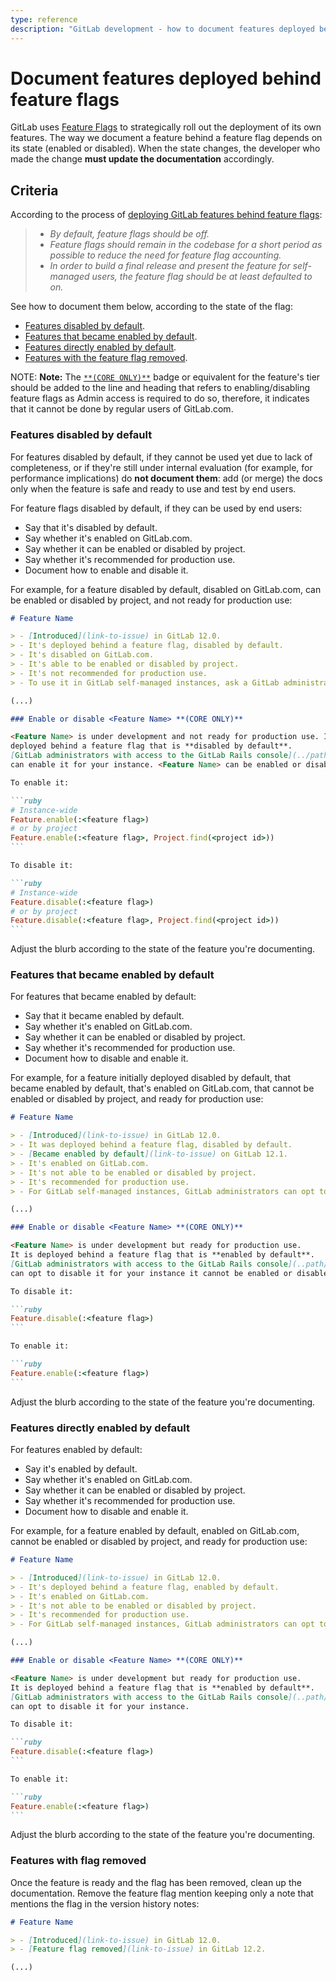 ```yaml
---
type: reference
description: "GitLab development - how to document features deployed behind feature flags"
---
```


# Document features deployed behind feature flags

GitLab uses [Feature Flags](../feature_flags/index.md) to strategically roll
out the deployment of its own features. The way we document a feature behind a
feature flag depends on its state (enabled or disabled). When the state
changes, the developer who made the change **must update the documentation**
accordingly.

## Criteria

According to the process of [deploying GitLab features behind feature flags](../feature_flags/process.md):

> - _By default, feature flags should be off._
> - _Feature flags should remain in the codebase for a short period as possible to reduce the need for feature flag accounting._
> - _In order to build a final release and present the feature for self-managed users, the feature flag should be at least defaulted to on._

See how to document them below, according to the state of the flag:

- [Features disabled by default](#features-disabled-by-default).
- [Features that became enabled by default](#features-that-became-enabled-by-default).
- [Features directly enabled by default](#features-directly-enabled-by-default).
- [Features with the feature flag removed](#features-with-flag-removed).

NOTE: **Note:**
The [`**(CORE ONLY)**`](styleguide.md#product-badges) badge or equivalent for
the feature's tier should be added to the line and heading that refers to
enabling/disabling feature flags as Admin access is required to do so,
therefore, it indicates that it cannot be done by regular users of GitLab.com.

### Features disabled by default

For features disabled by default, if they cannot be used yet due to lack of
completeness, or if they're still under internal evaluation (for example, for
performance implications) do **not document them**: add (or merge) the docs
only when the feature is safe and ready to use and test by end users.

For feature flags disabled by default, if they can be used by end users:

- Say that it's disabled by default.
- Say whether it's enabled on GitLab.com.
- Say whether it can be enabled or disabled by project.
- Say whether it's recommended for production use.
- Document how to enable and disable it.

For example, for a feature disabled by default, disabled on GitLab.com, can be enabled or disabled by project, and
not ready for production use:

````markdown
# Feature Name

> - [Introduced](link-to-issue) in GitLab 12.0.
> - It's deployed behind a feature flag, disabled by default.
> - It's disabled on GitLab.com.
> - It's able to be enabled or disabled by project.
> - It's not recommended for production use.
> - To use it in GitLab self-managed instances, ask a GitLab administrator to [enable it](#anchor-to-section). **(CORE ONLY)**

(...)

### Enable or disable <Feature Name> **(CORE ONLY)**

<Feature Name> is under development and not ready for production use. It is
deployed behind a feature flag that is **disabled by default**.
[GitLab administrators with access to the GitLab Rails console](../path/to/administration/feature_flags.md)
can enable it for your instance. <Feature Name> can be enabled or disabled by project.

To enable it:

```ruby
# Instance-wide
Feature.enable(:<feature flag>)
# or by project
Feature.enable(:<feature flag>, Project.find(<project id>))
```

To disable it:

```ruby
# Instance-wide
Feature.disable(:<feature flag>)
# or by project
Feature.disable(:<feature flag>, Project.find(<project id>))
```
````

Adjust the blurb according to the state of the feature you're documenting.

### Features that became enabled by default

For features that became enabled by default:

- Say that it became enabled by default.
- Say whether it's enabled on GitLab.com.
- Say whether it can be enabled or disabled by project.
- Say whether it's recommended for production use.
- Document how to disable and enable it.

For example, for a feature initially deployed disabled by default, that became enabled by default, that's enabled on GitLab.com, that cannot be enabled or disabled by project, and ready for production use:

````markdown
# Feature Name

> - [Introduced](link-to-issue) in GitLab 12.0.
> - It was deployed behind a feature flag, disabled by default.
> - [Became enabled by default](link-to-issue) on GitLab 12.1.
> - It's enabled on GitLab.com.
> - It's not able to be enabled or disabled by project.
> - It's recommended for production use.
> - For GitLab self-managed instances, GitLab administrators can opt to [disable it](#anchor-to-section). **(CORE ONLY)**

(...)

### Enable or disable <Feature Name> **(CORE ONLY)**

<Feature Name> is under development but ready for production use.
It is deployed behind a feature flag that is **enabled by default**.
[GitLab administrators with access to the GitLab Rails console](..path/to/administration/feature_flags.md)
can opt to disable it for your instance it cannot be enabled or disabled by project.

To disable it:

```ruby
Feature.disable(:<feature flag>)
```

To enable it:

```ruby
Feature.enable(:<feature flag>)
```
````

Adjust the blurb according to the state of the feature you're documenting.

### Features directly enabled by default

For features enabled by default:

- Say it's enabled by default.
- Say whether it's enabled on GitLab.com.
- Say whether it can be enabled or disabled by project.
- Say whether it's recommended for production use.
- Document how to disable and enable it.

For example, for a feature enabled by default, enabled on GitLab.com, cannot be enabled or disabled by project, and ready for production use:

````markdown
# Feature Name

> - [Introduced](link-to-issue) in GitLab 12.0.
> - It's deployed behind a feature flag, enabled by default.
> - It's enabled on GitLab.com.
> - It's not able to be enabled or disabled by project.
> - It's recommended for production use.
> - For GitLab self-managed instances, GitLab administrators can opt to [disable it](#anchor-to-section). **(CORE ONLY)**

(...)

### Enable or disable <Feature Name> **(CORE ONLY)**

<Feature Name> is under development but ready for production use.
It is deployed behind a feature flag that is **enabled by default**.
[GitLab administrators with access to the GitLab Rails console](..path/to/administration/feature_flags.md)
can opt to disable it for your instance.

To disable it:

```ruby
Feature.disable(:<feature flag>)
```

To enable it:

```ruby
Feature.enable(:<feature flag>)
```
````

Adjust the blurb according to the state of the feature you're documenting.

### Features with flag removed

Once the feature is ready and the flag has been removed, clean up the
documentation. Remove the feature flag mention keeping only a note that
mentions the flag in the version history notes:

````markdown
# Feature Name

> - [Introduced](link-to-issue) in GitLab 12.0.
> - [Feature flag removed](link-to-issue) in GitLab 12.2.

(...)

````
